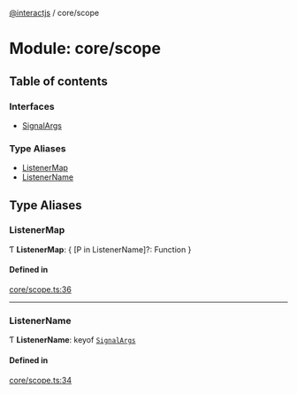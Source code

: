 [@interactjs](../README.md) / core/scope

# Module: core/scope

## Table of contents

### Interfaces

- [SignalArgs](../interfaces/core_scope.SignalArgs.md)

### Type Aliases

- [ListenerMap](core_scope.md#listenermap)
- [ListenerName](core_scope.md#listenername)

## Type Aliases

### ListenerMap

Ƭ **ListenerMap**: \{ [P in ListenerName]?: Function }

#### Defined in

[core/scope.ts:36](https://github.com/taye/interact.js/blob/24fdee86/packages/@interactjs/core/scope.ts#L36)

___

### ListenerName

Ƭ **ListenerName**: keyof [`SignalArgs`](../interfaces/core_scope.SignalArgs.md)

#### Defined in

[core/scope.ts:34](https://github.com/taye/interact.js/blob/24fdee86/packages/@interactjs/core/scope.ts#L34)
